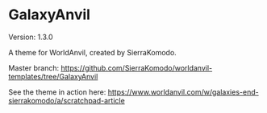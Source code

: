 # GalaxyAnvil
Version: 1.3.0

A theme for WorldAnvil, created by SierraKomodo.

Master branch: https://github.com/SierraKomodo/worldanvil-templates/tree/GalaxyAnvil

See the theme in action here: https://www.worldanvil.com/w/galaxies-end-sierrakomodo/a/scratchpad-article
